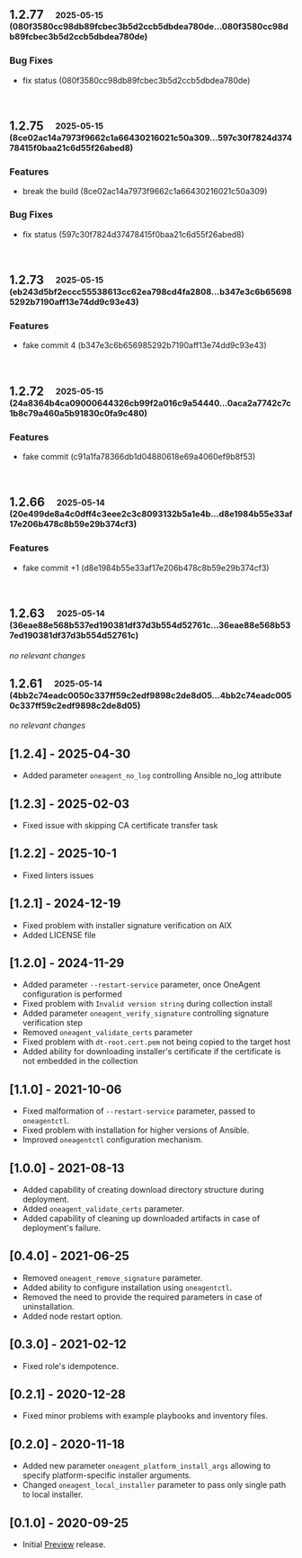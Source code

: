 ## **1.2.77**&emsp;<sub><sup>2025-05-15 (080f3580cc98db89fcbec3b5d2ccb5dbdea780de...080f3580cc98db89fcbec3b5d2ccb5dbdea780de)</sup></sub>

### Bug Fixes

- fix status (080f3580cc98db89fcbec3b5d2ccb5dbdea780de)

<br>

## **1.2.75**&emsp;<sub><sup>2025-05-15 (8ce02ac14a7973f9662c1a66430216021c50a309...597c30f7824d37478415f0baa21c6d55f26abed8)</sup></sub>

### Features

- break the build (8ce02ac14a7973f9662c1a66430216021c50a309)

### Bug Fixes

- fix status (597c30f7824d37478415f0baa21c6d55f26abed8)

<br>

## **1.2.73**&emsp;<sub><sup>2025-05-15 (eb243d5bf2eccc55538613cc62ea798cd4fa2808...b347e3c6b656985292b7190aff13e74dd9c93e43)</sup></sub>

### Features

- fake commit 4 (b347e3c6b656985292b7190aff13e74dd9c93e43)

<br>

## **1.2.72**&emsp;<sub><sup>2025-05-15 (24a8364b4ca09000644326cb99f2a016c9a54440...0aca2a7742c7c1b8c79a460a5b91830c0fa9c480)</sup></sub>

### Features

- fake commit (c91a1fa78366db1d04880618e69a4060ef9b8f53)

<br>

## **1.2.66**&emsp;<sub><sup>2025-05-14 (20e499de8a4c0dff4c3eee2c3c8093132b5a1e4b...d8e1984b55e33af17e206b478c8b59e29b374cf3)</sup></sub>

### Features

- fake commit \+1 (d8e1984b55e33af17e206b478c8b59e29b374cf3)

<br>

## **1.2.63**&emsp;<sub><sup>2025-05-14 (36eae88e568b537ed190381df37d3b554d52761c...36eae88e568b537ed190381df37d3b554d52761c)</sup></sub>

*no relevant changes*
<br>

## **1.2.61**&emsp;<sub><sup>2025-05-14 (4bb2c74eadc0050c337ff59c2edf9898c2de8d05...4bb2c74eadc0050c337ff59c2edf9898c2de8d05)</sup></sub>

*no relevant changes*
<br>

## [1.2.4] - 2025-04-30
- Added parameter `oneagent_no_log` controlling Ansible no_log attribute

## [1.2.3] - 2025-02-03
- Fixed issue with skipping CA certificate transfer task

## [1.2.2] - 2025-10-1
- Fixed linters issues

## [1.2.1] - 2024-12-19
- Fixed problem with installer signature verification on AIX
- Added LICENSE file

## [1.2.0] - 2024-11-29

- Added parameter `--restart-service` parameter, once OneAgent configuration is performed
- Fixed problem with `Invalid version string` during collection install
- Added parameter `oneagent_verify_signature` controlling signature verification step
- Removed `oneagent_validate_certs` parameter
- Fixed problem with `dt-root.cert.pem` not being copied to the target host
- Added ability for downloading installer's certificate if the certificate is not embedded in the collection

## [1.1.0] - 2021-10-06

- Fixed malformation of `--restart-service` parameter, passed to `oneagentctl`.
- Fixed problem with installation for higher versions of Ansible.
- Improved `oneagentctl` configuration mechanism.

## [1.0.0] - 2021-08-13

- Added capability of creating download directory structure during deployment.
- Added `oneagent_validate_certs` parameter.
- Added capability of cleaning up downloaded artifacts in case of deployment's failure.

## [0.4.0] - 2021-06-25

- Removed `oneagent_remove_signature` parameter.
- Added ability to configure installation using `oneagentctl`.
- Removed the need to provide the required parameters in case of uninstallation.
- Added node restart option.

## [0.3.0] - 2021-02-12

- Fixed role's idempotence.

## [0.2.1] - 2020-12-28

- Fixed minor problems with example playbooks and inventory files.

## [0.2.0] - 2020-11-18

- Added new parameter `oneagent_platform_install_args` allowing to specify platform-specific installer arguments.
- Changed `oneagent_local_installer` parameter to pass only single path to local installer.

## [0.1.0] - 2020-09-25

- Initial [Preview](https://www.dynatrace.com/support/help/shortlink/preview-and-early-adopter-releases) release.
